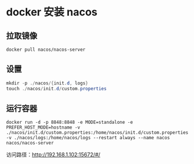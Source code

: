 # docker 安装 nacos

## 拉取镜像

```shell
docker pull nacos/nacos-server
```

## 设置

```java
mkdir -p ./nacos/{init.d, logs}
touch ./nacos/init.d/custom.properties
```

## 运行容器

```shell
docker run -d -p 8848:8848 -e MODE=standalone -e PREFER_HOST_MODE=hostname -v ./nacos/init.d/custom.properties:/home/nacos/init.d/custom.properties -v ./nacos/logs:/home/nacos/logs --restart always --name nacos nacos/nacos-server
```

访问路径：<http://192.168.1.102:15672/#/>
